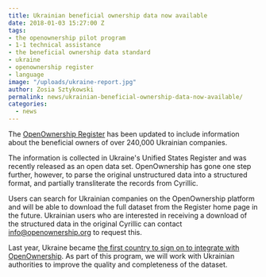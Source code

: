 ```yaml
---
title: Ukrainian beneficial ownership data now available
date: 2018-01-03 15:27:00 Z
tags:
- the openownership pilot program
- 1-1 technical assistance
- the beneficial ownership data standard
- ukraine
- openownership register
- language
image: "/uploads/ukraine-report.jpg"
author: Zosia Sztykowski
permalink: news/ukrainian-beneficial-ownership-data-now-available/
categories:
  - news
---
```


The [OpenOwnership Register](https://register.openownership.org/) has been updated to include information about the beneficial owners of over 240,000 Ukrainian companies.

The information is collected in Ukraine's Unified States Register and was recently released as an open data set. OpenOwnership has gone one step further, however, to parse the original unstructured data into a structured format, and partially transliterate the records from Cyrillic.

Users can search for Ukrainian companies on the OpenOwnership platform and will be able to download the full dataset from the Register home page in the future. Ukrainian users who are interested in receiving a download of the structured data in the original Cyrillic can contact info@openownership.org to request this.

Last year, Ukraine became [the first country to sign on to integrate with OpenOwnership](https://openownership.org/news/ukraine-becomes-the-first-country-to-integrate-with-openownership/). As part of this program, we will work with Ukrainian authorities to improve the quality and completeness of the dataset.
